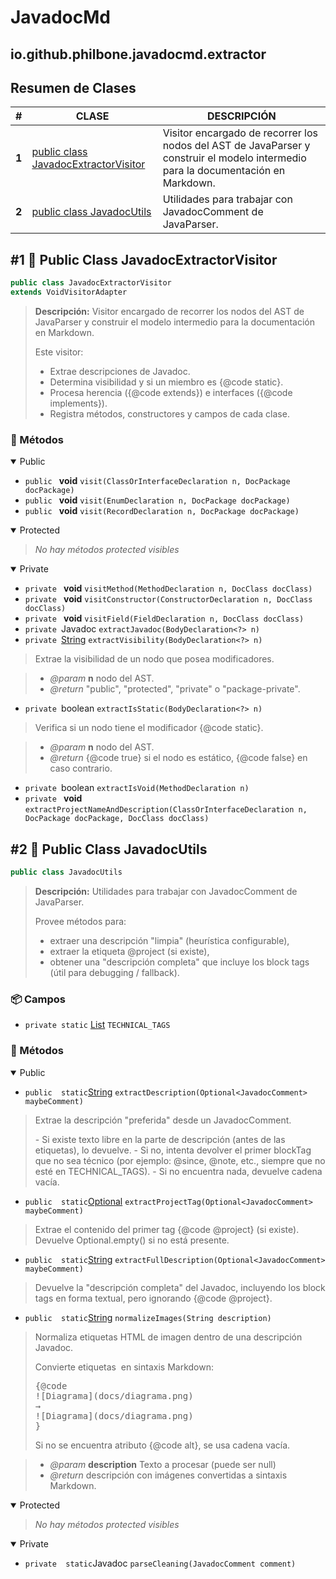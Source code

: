 # JavadocMd

## io.github.philbone.javadocmd.extractor

## Resumen de Clases


|#|CLASE|DESCRIPCIÓN|
|---|---|---|
|**1**|[public class JavadocExtractorVisitor](#1-public-class-javadocextractorvisitor)|Visitor encargado de recorrer los nodos del AST de JavaParser y construir el modelo intermedio para la documentación en Markdown.
|**2**|[public class JavadocUtils](#2-public-class-javadocutils)|Utilidades para trabajar con JavadocComment de JavaParser.
## #1 📘 Public Class JavadocExtractorVisitor

```java
public class JavadocExtractorVisitor
extends VoidVisitorAdapter
```
> **Descripción:**
> Visitor encargado de recorrer los nodos del AST de JavaParser y construir el
> modelo intermedio para la documentación en Markdown.
> 
> <p>Este visitor:</p>
> <ul>
>   <li>Extrae descripciones de Javadoc.</li>
>   <li>Determina visibilidad y si un miembro es {@code static}.</li>
>   <li>Procesa herencia ({@code extends}) e interfaces ({@code implements}).</li>
>   <li>Registra métodos, constructores y campos de cada clase.</li>
> </ul>

### 🧮 Métodos

<details open>

<summary>Public</summary>

- `public ` **void** `visit(ClassOrInterfaceDeclaration n, DocPackage docPackage)`
- `public ` **void** `visit(EnumDeclaration n, DocPackage docPackage)`
- `public ` **void** `visit(RecordDeclaration n, DocPackage docPackage)`
</details>

<details open>

<summary>Protected</summary>

> _No hay métodos protected visibles_
</details>

<details open>

<summary>Private</summary>

- `private ` **void** `visitMethod(MethodDeclaration n, DocClass docClass)`
- `private ` **void** `visitConstructor(ConstructorDeclaration n, DocClass docClass)`
- `private ` **void** `visitField(FieldDeclaration n, DocClass docClass)`
- `private `Javadoc `extractJavadoc(BodyDeclaration<?> n)`
- `private `[String](https://docs.oracle.com/en/java/javase/17/docs/api/java.base/java/lang/String.html) `extractVisibility(BodyDeclaration<?> n)`
> Extrae la visibilidad de un nodo que posea modificadores.

> - *@param* **n** nodo del AST.
> - *@return* "public", "protected", "private" o "package-private".
- `private `boolean `extractIsStatic(BodyDeclaration<?> n)`
> Verifica si un nodo tiene el modificador {@code static}.

> - *@param* **n** nodo del AST.
> - *@return* {@code true} si el nodo es estático, {@code false} en caso contrario.
- `private `boolean `extractIsVoid(MethodDeclaration n)`
- `private ` **void** `extractProjectNameAndDescription(ClassOrInterfaceDeclaration n, DocPackage docPackage, DocClass docClass)`
</details>

## #2 📘 Public Class JavadocUtils

```java
public class JavadocUtils
```
> **Descripción:**
> Utilidades para trabajar con JavadocComment de JavaParser.
> <p>
> Provee métodos para:
> <ul>
>   <li>extraer una descripción "limpia" (heurística configurable),</li>
>   <li>extraer la etiqueta @project (si existe),</li>
>   <li>obtener una "descripción completa" que incluye los block tags (útil para debugging / fallback).</li>
> </ul>

### 📦 Campos

- `private static` [List](https://docs.oracle.com/en/java/javase/17/docs/api/java.base/java/util/List.html)<String> `TECHNICAL_TAGS`
### 🧮 Métodos

<details open>

<summary>Public</summary>

- `public  static`[String](https://docs.oracle.com/en/java/javase/17/docs/api/java.base/java/lang/String.html) `extractDescription(Optional<JavadocComment> maybeComment)`
> Extrae la descripción "preferida" desde un JavadocComment.
> <p>
>  - Si existe texto libre en la parte de descripción (antes de las etiquetas), lo devuelve.
>  - Si no, intenta devolver el primer blockTag que no sea técnico
>    (por ejemplo: @since, @note, etc., siempre que no esté en TECHNICAL_TAGS).
>  - Si no encuentra nada, devuelve cadena vacía.

- `public  static`[Optional](https://docs.oracle.com/en/java/javase/17/docs/api/java.base/java/util/Optional.html)<String> `extractProjectTag(Optional<JavadocComment> maybeComment)`
> Extrae el contenido del primer tag {@code @project} (si existe).
> Devuelve Optional.empty() si no está presente.

- `public  static`[String](https://docs.oracle.com/en/java/javase/17/docs/api/java.base/java/lang/String.html) `extractFullDescription(Optional<JavadocComment> maybeComment)`
> Devuelve la "descripción completa" del Javadoc, incluyendo los block tags
> en forma textual, pero ignorando {@code @project}.

- `public  static`[String](https://docs.oracle.com/en/java/javase/17/docs/api/java.base/java/lang/String.html) `normalizeImages(String description)`
> Normaliza etiquetas HTML de imagen dentro de una descripción Javadoc.
> <p>
> Convierte etiquetas <img> en sintaxis Markdown:
> <pre>{@code
> ![Diagrama](docs/diagrama.png)
> →
> ![Diagrama](docs/diagrama.png)
> }</pre>
> 
> Si no se encuentra atributo {@code alt}, se usa cadena vacía.

> - *@param* **description** Texto a procesar (puede ser null)
> - *@return* descripción con imágenes convertidas a sintaxis Markdown.
</details>

<details open>

<summary>Protected</summary>

> _No hay métodos protected visibles_
</details>

<details open>

<summary>Private</summary>

- `private  static`Javadoc `parseCleaning(JavadocComment comment)`
</details>

